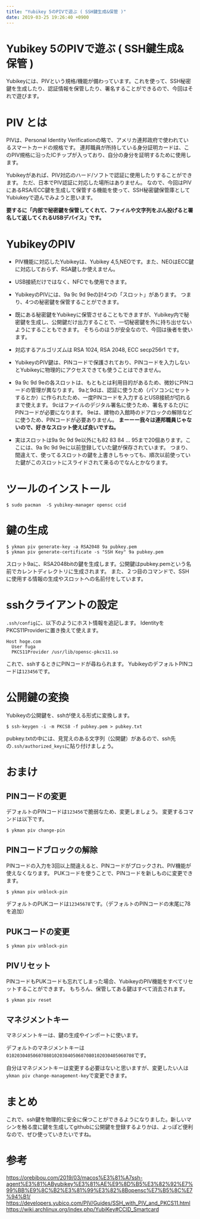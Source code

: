 ```yaml
---
title: "Yubikey 5のPIVで遊ぶ ( SSH鍵生成&保管 )"
date: 2019-03-25 19:26:40 +0900
---
```


# Yubikey 5のPIVで遊ぶ ( SSH鍵生成&保管 )

Yubikeyには、PIVという規格/機能が備わっています。これを使って、SSH秘密鍵を生成したり、認証情報を保管したり、署名することができるので、今回はそれで遊びます。

# PIV とは

PIVは、Personal Identity Verificationの略で、アメリカ連邦政府で使われているスマートカードの規格です。
連邦職員が所持している身分証明カードは、このPIV規格に沿ったICチップが入っており、自分の身分を証明するために使用します。

Yubikeyがあれば、PIV対応のハード/ソフトで認証に使用したりすることができます。
ただ、日本でPIV認証に対応した場所はありません。
なので、今回はPIVにあるRSA/ECC鍵を生成して保管する機能を使って、SSH秘密鍵保管庫としてYubiukeyで遊んでみようと思います。

**要するに「内部で秘密鍵を保管してくれて、ファイルや文字列をぶん投げると署名して返してくれるUSBデバイス」です。**

# YubikeyのPIV

- PIV機能に対応したYubikeyは、Yubikey 4,5,NEOです。また、NEOはECC鍵に対応しておらず、RSA鍵しか使えません。

- USB接続だけではなく、NFCでも使用できます。

- YubikeyのPIVには、9a 9c 9d 9eの計4つの「スロット」があります。
つまり、4つの秘密鍵を保管することができます。

- 既にある秘密鍵をYubikeyに保管させることもできますが、Yubikey内で秘密鍵を生成し、公開鍵だけ出力することで、一切秘密鍵を外に持ち出せないようにすることもできます。
そちらのほうが安全なので、今回は後者を使います。

- 対応するアルゴリズムは RSA 1024, RSA 2048, ECC secp256r1 です。

- YubikeyのPIV鍵は、PINコードで保護されており、PINコードを入力しないとYubikeyに物理的にアクセスできても使うことはできません。

- 9a 9c 9d 9eの各スロットは、もともとは利用目的があるため、微妙にPINコードの管理が異なります。
 9aと9dは、認証に使うため（パソコンにセットするとか）に作られたため、一度PINコードを入力するとUSB接続が切れるまで使えます。
 9cはファイルのデジタル署名に使うため、署名するたびにPINコードが必要になります。
 9eは、建物の入館時のドアロックの解除などに使うため、PINコードが必要ありません。
**まーーー我々は連邦職員じゃないので、好きなスロット使えば良いですね。**

- 実はスロットは9a 9c 9d 9e以外にも82 83 84 ... 95まで20個あります。ここには、9a 9c 9d 9eに以前登録していた鍵が保存されています。
 つまり、間違えて、使ってるスロットの鍵を上書きしちゃっても、順次以前使っていた鍵がこのスロットにスライドされて来るのでなんとかなります。

# ツールのインストール

```console
$ sudo pacman  -S yubikey-manager opensc ccid
```

# 鍵の生成

```console
$ ykman piv generate-key -a RSA2048 9a pubkey.pem
$ ykman piv generate-certificate -s "SSH Key" 9a pubkey.pem
```

スロット9aに、RSA2048bitの鍵を生成します。公開鍵はpubkey.pemという名前でカレントディレクトリに生成されます。
また、２つ目のコマンドで、SSHに使用する情報の生成やスロットへの名前付をしています。

# sshクライアントの設定

`.ssh/config`に、以下のようにホスト情報を追記します。
IdentityをPKCS11Providerに置き換えて使えます。

```
Host hoge.com
  User fuga
  PKCS11Provider /usr/lib/opensc-pkcs11.so
```

これで、sshするときにPINコードが尋ねられます。
YubikeyのデフォルトPINコードは`123456`です。

# 公開鍵の変換

Yubikeyの公開鍵を、sshが使える形式に変換します。

```console
$ ssh-keygen -i -m PKCS8 -f pubkey.pem > pubkey.txt
```

pubkey.txtの中には、見覚えのある文字列（公開鍵）があるので、ssh先の`.ssh/authorized_keys`に貼り付けましょう。

# おまけ
## PINコードの変更

デフォルトのPINコードは`123456`で脆弱なため、変更しましょう。
変更するコマンドは以下です。

```console
$ ykman piv change-pin
```

## PINコードブロックの解除

PINコードの入力を3回以上間違えると、PINコードがブロックされ、PIV機能が使えなくなります。
PUKコードを使うことで、PINコードを新しものに変更できます。

```console
$ ykman piv unblock-pin
```

デフォルトのPUKコードは`12345678`です。（デフォルトのPINコードの末尾に78を追加）

## PUKコードの変更

```console
$ ykman piv unblock-pin
```

## PIVリセット

PINコードもPUKコードも忘れてしまった場合、YubikeyのPIV機能をすべてリセットすることができます。
もちろん、保管してある鍵はすべて消去されます。

```console
$ ykman piv reset
```

## マネジメントキー

マネジメントキーは、鍵の生成やインポートに使います。

デフォルトのマネジメントキーは`010203040506070801020304050607080102030405060708`です。

自分はマネジメントキーは変更する必要はないと思いますが、変更したい人は`ykman piv change-management-key`で変更できます。

# まとめ

これで、ssh鍵を物理的に安全に保つことができるようになりました。新しいマシンを触る度に鍵を生成してgithubに公開鍵を登録するよりかは、よっぽど便利なので、ぜひ使っていきたいですね。

# 参考
https://orebibou.com/2019/03/macos%E3%81%A7ssh-agent%E3%81%AByubikey%E3%81%AE%E9%8D%B5%E3%82%92%E7%99%BB%E9%8C%B2%E3%81%99%E3%82%8Bopensc%E7%B5%8C%E7%94%B1/
https://developers.yubico.com/PIV/Guides/SSH_with_PIV_and_PKCS11.html
https://wiki.archlinux.org/index.php/YubiKey#CCID_Smartcard
